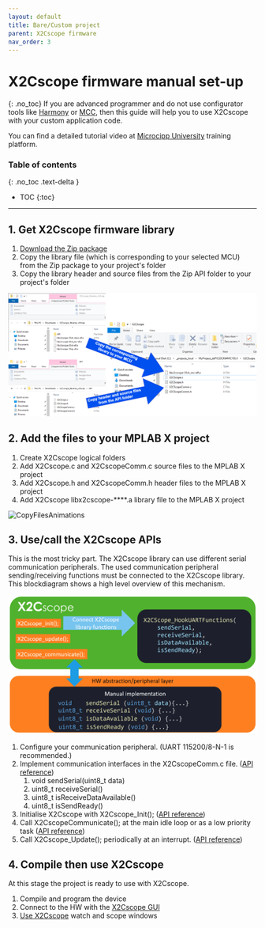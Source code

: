 ```yaml
---
layout: default
title: Bare/Custom project
parent: X2Cscope firmware
nav_order: 3
---
```


# X2Cscope firmware manual set-up
{: .no_toc}
If you are advanced programmer and do not use configurator tools like [Harmony](harmony.md) or [MCC](mcc.md), then this guide will help you to use X2Cscope with your custom application code.

You can find a detailed tutorial video at [Microcipp University](https://microchip.com/mu) training platform.

### Table of contents
{: .no_toc .text-delta }

* TOC
{:toc}

---

## 1. Get X2Cscope firmware library

1. [Download the Zip package](../supportedHW.md)
2. Copy the library file (which is corresponding to your selected MCU) from the Zip package to your project's folder
3. Copy the library header and source files from the Zip API folder to your project's folder

![FileCopyInstruction](/images/BareMetalFileCopy.png)

## 2. Add the files to your MPLAB X project

1. Create X2Cscope logical folders
2. Add X2Cscope.c and X2CscopeComm.c source files to the MPLAB X project
3. Add X2Cscope.h and X2CscopeComm.h header files to the MPLAB X project
4. Add X2Cscope libx2cscope-****.a library file to the MPLAB X project


![CopyFilesAnimations](/images/BareMetalAddFiles.gif)

## 3. Use/call the X2Cscope APIs

This is the most tricky part. The X2Cscope library can use different serial communication peripherals. The used communication peripheral sending/receiving functions must be connected to the X2Cscope library. This blockdiagram shows a high level overview of this mechanism.

![BareMetalAPI](/images/BareMetalAPIs.png)


1. Configure your communication peripheral. (UART 115200/8-N-1 is recommended.) 
2. Implement communication interfaces in the X2CscopeComm.c file. ([API reference](interface_reference.md))
   1. void sendSerial(uint8_t data)
   2. uint8_t receiveSerial()
   3. uint8_t isReceiveDataAvailable()
   4. uint8_t isSendReady() 
3. Initialise X2Cscope with X2Cscope_Init(); ([API reference](interface_reference.md))
4. Call X2CscopeCommunicate(); at the main idle loop or as a low priority task ([API reference](interface_reference.md))
5. Call X2Cscope_Update(); periodically at an interrupt. ([API reference](interface_reference.md))

## 4. Compile then use X2Cscope

At this stage the project is ready to use with X2Cscope.

1. Compile and program the device
2. Connect to the HW with the [X2Cscope GUI](/docs/MPLABX_Plugin.md)
3. [Use X2Cscope](/docs/MPLABX_Plugin.md) watch and scope windows
